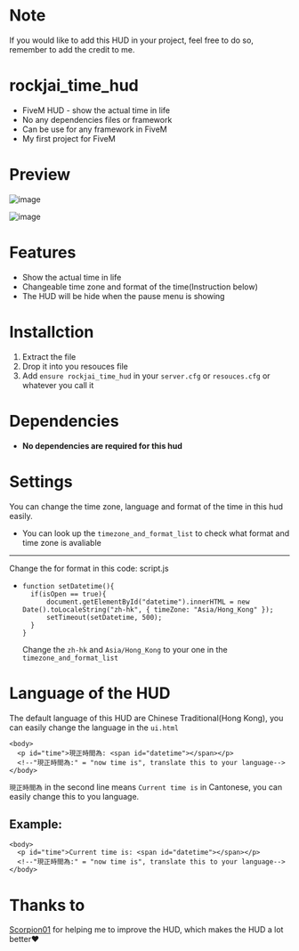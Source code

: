 # Note
If you would like to add this HUD in your project, feel free to do so, remember to add the credit to me.

# rockjai_time_hud
* FiveM HUD - show the actual time in life
* No any dependencies files or framework
* Can be use for any framework in FiveM
* My first project for FiveM

# Preview
![image](https://user-images.githubusercontent.com/104734341/196799793-13ccb715-70e7-4c60-ad14-cf64a2308033.png)

![image](https://user-images.githubusercontent.com/104734341/196800318-44481e21-b32e-47ce-ab0f-0ce8569f23f0.png)



# Features
* Show the actual time in life
* Changeable time zone and format of the time(Instruction below)
* The HUD will be hide when the pause menu is showing
# Installction
1. Extract the file
2. Drop it into you resouces file
3. Add ``ensure rockjai_time_hud`` in your ``server.cfg`` or ``resouces.cfg`` or whatever you call it
# Dependencies
* **No dependencies are required for this hud** 
# Settings
You can change the time zone, language and format of the time in this hud easily.
* You can look up the ```timezone_and_format_list``` to check what format and time zone is avaliable 
***
Change the for format in this code: script.js

* ``` function setDatetime(){
  function setDatetime(){
	if(isOpen == true){
		document.getElementById("datetime").innerHTML = new Date().toLocaleString("zh-hk", { timeZone: "Asia/Hong_Kong" });
		setTimeout(setDatetime, 500);
	}
  }
  ```
  
  Change the ```zh-hk``` and ```Asia/Hong_Kong``` to your one in the ```timezone_and_format_list``` 
# Language of the HUD
The default language of this HUD are Chinese Traditional(Hong Kong), you can easily change the language in the ```ui.html``` 

```    
<body>
  <p id="time">現正時間為: <span id="datetime"></span></p>
  <!--"現正時間為:" = "now time is", translate this to your language-->                                                   
</body>
```
```現正時間為``` in the second line means ```Current time is``` in Cantonese, you can easily change this to you language.

## Example:
```    
<body>
  <p id="time">Current time is: <span id="datetime"></span></p>
  <!--"現正時間為:" = "now time is", translate this to your language-->                                                   
</body>
```
# Thanks to 
[Scorpion01](https://forum.cfx.re/u/Scorpion01) for helping me to improve the HUD, which makes the HUD a lot better❤️


